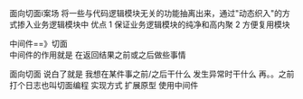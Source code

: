 面向切面i案场 
将一些与代码逻辑模块无关的功能抽离出来，通过"动态织入"的方式掺入业务逻辑模块中
优点
1 保证业务逻辑模块的纯净和高内聚
2 方便复用模块

中间件==》切面  
中间件的作用就是 在返回结果之前或之后做些事情

面向切面 说白了就是 我想在某件事之前/之后干什么 发生异常时干什么
再。。之前打个日志也叫切面编程
实现方式  扩展原型 使用中间件